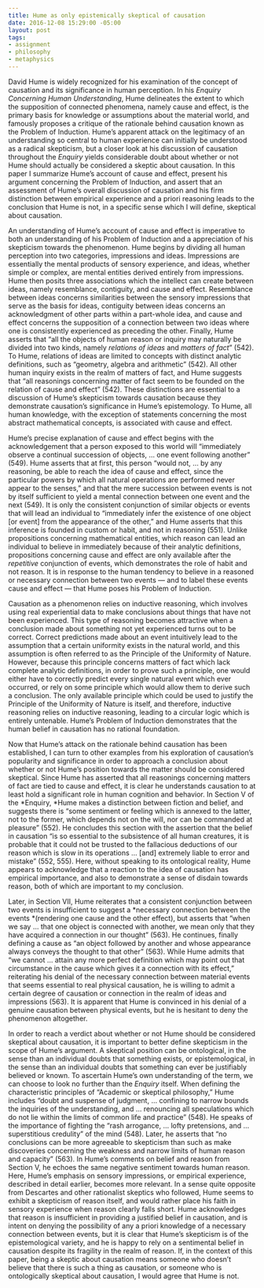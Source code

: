 ```yaml
---
title: Hume as only epistemically skeptical of causation
date: 2016-12-08 15:29:00 -05:00
layout: post
tags:
- assignment
- philosophy
- metaphysics
---
```


David Hume is widely recognized for his examination of the concept of causation and its significance in human perception. In his *Enquiry Concerning Human Understanding*, Hume delineates the extent to which the supposition of connected phenomena, namely cause and effect, is the primary basis for knowledge or assumptions about the material world, and famously proposes a critique of the rationale behind causation known as the Problem of Induction. Hume’s apparent attack on the legitimacy of an understanding so central to human experience can initially be understood as a radical skepticism, but a closer look at his discussion of causation throughout the *Enquiry* yields considerable doubt about whether or not Hume should actually be considered a skeptic about causation. In this paper I summarize Hume’s account of cause and effect, present his argument concerning the Problem of Induction, and assert that an assessment of Hume’s overall discussion of causation and his firm distinction between empirical experience and a priori reasoning leads to the conclusion that Hume is not, in a specific sense which I will define, skeptical about causation.

An understanding of Hume’s account of cause and effect is imperative to both an understanding of his Problem of Induction and a appreciation of his skepticism towards the phenomenon. Hume begins by dividing all human perception into two categories, impressions and ideas. Impressions are essentially the mental products of sensory experience, and ideas, whether simple or complex, are mental entities derived entirely from impressions. Hume then posits three associations which the intellect can create between ideas, namely resemblance, contiguity, and cause and effect. Resemblance between ideas concerns similarities between the sensory impressions that serve as the basis for ideas, contiguity between ideas concerns an acknowledgment of other parts within a part-whole idea, and cause and effect concerns the supposition of a connection between two ideas where one is consistently experienced as preceding the other. Finally, Hume asserts that “all the objects of human reason or inquiry may naturally be divided into two kinds, namely *relations of ideas* and *matters of fact*” (542). To Hume, relations of ideas are limited to concepts with distinct analytic definitions, such as “geometry, algebra and arithmetic” (542). All other human inquiry exists in the realm of matters of fact, and Hume suggests that “all reasonings concerning matter of fact seem to be founded on the relation of cause and effect” (542). These distinctions are essential to a discussion of Hume’s skepticism towards causation because they demonstrate causation’s significance in Hume’s epistemology. To Hume, all human knowledge, with the exception of statements concerning the most abstract mathematical concepts, is associated with cause and effect.

Hume’s precise explanation of cause and effect begins with the acknowledgement that a person exposed to this world will “immediately observe a continual succession of objects, … one event following another” (549). Hume asserts that at first, this person “would not, … by any reasoning, be able to reach the idea of cause and effect, since the particular powers by which all natural operations are performed never appear to the senses,” and that the mere succession between events is not by itself sufficient to yield a mental connection between one event and the next (549). It is only the consistent conjunction of similar objects or events that will lead an individual to “immediately infer the existence of one object \[or event\] from the appearance of the other,” and Hume asserts that this inference is founded in custom or habit, and not in reasoning (551). Unlike propositions concerning mathematical entities, which reason can lead an individual to believe in immediately because of their analytic definitions, propositions concerning cause and effect are only available after the *repetitive* conjunction of events, which demonstrates the role of habit and not reason. It is in response to the human tendency to believe in a reasoned or necessary connection between two events — and to label these events cause and effect — that Hume poses his Problem of Induction.

Causation as a phenomenon relies on inductive reasoning, which involves using real experiential data to make conclusions about things that have not been experienced. This type of reasoning becomes attractive when a conclusion made about something not yet experienced turns out to be correct. Correct predictions made about an event intuitively lead to the assumption that a certain uniformity exists in the natural world, and this assumption is often referred to as the Principle of the Uniformity of Nature. However, because this principle concerns matters of fact which lack complete analytic definitions, in order to prove such a principle, one would either have to correctly predict every single natural event which ever occurred, or rely on some principle which would allow them to derive such a conclusion. The only available principle which could be used to justify the Principle of the Uniformity of Nature is itself, and therefore, inductive reasoning relies on inductive reasoning, leading to a circular logic which is entirely untenable. Hume’s Problem of Induction demonstrates that the human belief in causation has no rational foundation.

Now that Hume’s attack on the rationale behind causation has been established, I can turn to other examples from his exploration of causation’s popularity and significance in order to approach a conclusion about whether or not Hume’s position towards the matter should be considered skeptical. Since Hume has asserted that all reasonings concerning matters of fact are tied to cause and effect, it is clear he understands causation to at least hold a significant role in human cognition and behavior. In Section V of the *Enquiry, *Hume makes a distinction between fiction and belief, and suggests there is “some sentiment or feeling which is annexed to the latter, not to the former, which depends not on the will, nor can be commanded at pleasure” (552). He concludes this section with the assertion that the belief in causation “is so essential to the subsistence of all human creatures, it is probable that it could not be trusted to the fallacious deductions of our reason which is slow in its operations … \[and\] extremely liable to error and mistake” (552, 555). Here, without speaking to its ontological reality, Hume appears to acknowledge that a reaction to the idea of causation has empirical importance, and also to demonstrate a sense of disdain towards reason, both of which are important to my conclusion.

Later, in Section VII, Hume reiterates that a consistent conjunction between two events is insufficient to suggest a *necessary connection between the events *(rendering one cause and the other effect), but asserts that “when we say … that one object is connected with another, we mean only that they have acquired a connection in our thought” (563). He continues, finally defining a cause as “an object followed by another and whose appearance always conveys the thought to that other” (563). While Hume admits that “we cannot … attain any more perfect definition which may point out that circumstance in the cause which gives it a connection with its effect,” reiterating his denial of the necessary connection between material events that seems essential to real physical causation, he is willing to admit a certain degree of causation or connection in the realm of ideas and impressions (563). It is apparent that Hume is convinced in his denial of a genuine causation between physical events, but he is hesitant to deny the phenomenon altogether.

In order to reach a verdict about whether or not Hume should be considered skeptical about causation, it is important to better define skepticism in the scope of Hume’s argument. A skeptical position can be ontological, in the sense than an individual doubts that something exists, or epistemological, in the sense than an individual doubts that something can ever be justifiably believed or known. To ascertain Hume’s own understanding of the term, we can choose to look no further than the *Enquiry* itself. When defining the characteristic principles of “Academic or skeptical philosophy,” Hume includes “doubt and suspense of judgment, … confining to narrow bounds the inquiries of the understanding, and … renouncing all speculations which do not lie within the limits of common life and practice” (548). He speaks of the importance of fighting the “rash arrogance, … lofty pretensions, and … superstitious credulity” of the mind (548). Later, he asserts that “no conclusions can be more agreeable to skepticism than such as make discoveries concerning the weakness and narrow limits of human reason and capacity” (563). In Hume’s comments on belief and reason from Section V, he echoes the same negative sentiment towards human reason. Here, Hume’s emphasis on sensory impressions, or empirical experience, described in detail earlier, becomes more relevant. In a sense quite opposite from Descartes and other rationalist skeptics who followed, Hume seems to exhibit a skepticism of reason itself, and would rather place his faith in sensory experience when reason clearly falls short. Hume acknowledges that reason is insufficient in providing a justified belief in causation, and is intent on denying the possibility of any a priori knowledge of a necessary connection between events, but it is clear that Hume’s skepticism is of the epistemological variety, and he is happy to rely on a sentimental belief in causation despite its fragility in the realm of reason. If, in the context of this paper, being a skeptic about causation means someone who doesn’t believe that there is such a thing as causation, or someone who is ontologically skeptical about causation, I would agree that Hume is not.